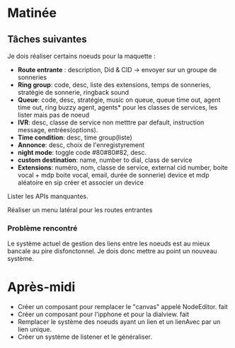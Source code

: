 # Matinée

## Tâches suivantes

Je dois réaliser certains noeuds pour la maquette :
 - **Route entrante** : description, Did & CID -> envoyer sur un groupe de sonneries
 - **Ring group**: code, desc, liste des extensions, temps de sonneries, stratégie de sonnerie, ringback sound
 - **Queue**: code, desc, stratégie, music on queue, queue time out, agent time out, ring buzzy agent, agents*
pour les classes de services, les lister mais pas de noeud
 - **IVR**: desc, classe de service non metttre par default, instruction message, entrées(options).
 - **Time condition**: desc, time group(liste)
 - **Annonce**: desc, choix de l'enregistyrement
 - **night mode**: toggle code #80#80#82, desc.
 - **custom destination**: name, number to dial, class de service
 - **Extensions**: numéro, nom, classe de service, external cid number, boite vocal + mdp boite vocal, email, durée de sonnerie) device et mdp aléatoire en sip créer et associer un device

Lister les APIs manquantes.

Réaliser un menu latéral pour les routes entrantes

### Problème rencontré

Le système actuel de gestion des liens entre les noeuds est au mieux bancale au pire disfonctonnel.
Je dois donc mettre au point un nouveau système.

# Après-midi

- Créer un composant pour remplacer le "canvas" appelé NodeEditor. fait
- Créer un composant pour l'ipphone et pour la dialview. fait
- Remplacer le système des noeuds ayant un lien et un lienAvec par un lien unique.
- Créer un système de listener et le généraliser.